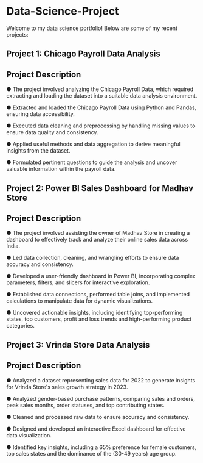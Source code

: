 # Data-Science-Project

Welcome to my data science portfolio! Below are some of my recent projects:

## Project 1: Chicago Payroll Data Analysis

## Project Description

● The project involved analyzing the Chicago Payroll Data, which required extracting and loading the dataset into a suitable data analysis environment.

● Extracted and loaded the Chicago Payroll Data using Python and Pandas, ensuring data accessibility.

● Executed data cleaning and preprocessing by handling missing values to ensure data quality and consistency.

● Applied useful methods and data aggregation to derive meaningful insights from the dataset.

● Formulated pertinent questions to guide the analysis and uncover valuable information within the payroll data.

## Project 2: Power BI Sales Dashboard for Madhav Store 

## Project Description

● The project involved assisting the owner of Madhav Store in creating a dashboard to effectively track and analyze their online sales data across India.

● Led data collection, cleaning, and wrangling efforts to ensure data accuracy and consistency.

● Developed a user-friendly dashboard in Power BI, incorporating complex parameters, filters, and slicers for interactive exploration.

● Established data connections, performed table joins, and implemented calculations to manipulate data for dynamic visualizations.

● Uncovered actionable insights, including identifying top-performing states, top customers, profit and loss trends and high-performing product categories.

## Project 3: Vrinda Store Data Analysis

## Project Description

● Analyzed a dataset representing sales data for 2022 to generate insights for Vrinda Store's sales growth strategy in 2023.

● Analyzed gender-based purchase patterns, comparing sales and orders, peak sales months, order statuses, and top contributing states.

● Cleaned and processed raw data to ensure accuracy and consistency.

● Designed and developed an interactive Excel dashboard for effective data visualization.

● Identified key insights, including a 65% preference for female customers, top sales states and the dominance of the (30-49 years) age group.
